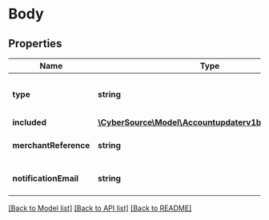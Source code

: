 # Body

## Properties
Name | Type | Description | Notes
------------ | ------------- | ------------- | -------------
**type** | **string** | Valid Values:   * oneOff   * amexRegistration | [optional] [default to 'oneOff']
**included** | [**\CyberSource\Model\Accountupdaterv1batchesIncluded**](Accountupdaterv1batchesIncluded.md) |  | [optional] 
**merchantReference** | **string** | Reference used by merchant to identify batch. | [optional] 
**notificationEmail** | **string** | Email used to notify the batch status. | 

[[Back to Model list]](../README.md#documentation-for-models) [[Back to API list]](../README.md#documentation-for-api-endpoints) [[Back to README]](../README.md)


